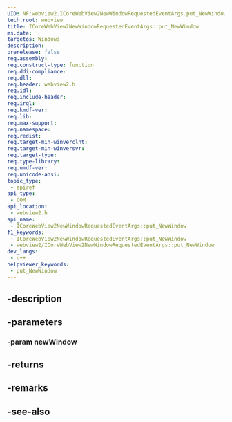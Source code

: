 ```yaml
---
UID: NF:webview2.ICoreWebView2NewWindowRequestedEventArgs.put_NewWindow
tech.root: webview
title: ICoreWebView2NewWindowRequestedEventArgs::put_NewWindow
ms.date: 
targetos: Windows
description: 
prerelease: false
req.assembly: 
req.construct-type: function
req.ddi-compliance: 
req.dll: 
req.header: webview2.h
req.idl: 
req.include-header: 
req.irql: 
req.kmdf-ver: 
req.lib: 
req.max-support: 
req.namespace: 
req.redist: 
req.target-min-winverclnt: 
req.target-min-winversvr: 
req.target-type: 
req.type-library: 
req.umdf-ver: 
req.unicode-ansi: 
topic_type:
 - apiref
api_type:
 - COM
api_location:
 - webview2.h
api_name:
 - ICoreWebView2NewWindowRequestedEventArgs::put_NewWindow
f1_keywords:
 - ICoreWebView2NewWindowRequestedEventArgs::put_NewWindow
 - webview2/ICoreWebView2NewWindowRequestedEventArgs::put_NewWindow
dev_langs:
 - c++
helpviewer_keywords:
 - put_NewWindow
---
```


## -description

## -parameters

### -param newWindow

## -returns

## -remarks

## -see-also

